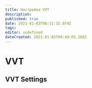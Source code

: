 ```yaml
---
title: Настройка VVT
description: 
published: true
date: 2021-01-03T06:11:15.074Z
tags: 
editor: undefined
dateCreated: 2021-01-02T04:49:03.268Z
---
```


# VVT


## VVT Settings
